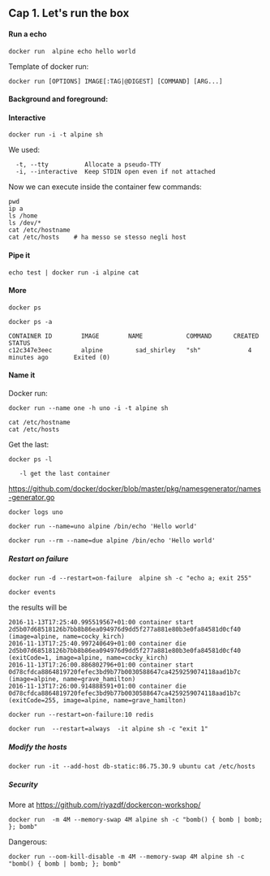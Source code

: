 Cap 1. Let's run the box
-------------------------

#### Run a echo

`docker run  alpine echo hello world`

Template of docker run:

`docker run [OPTIONS] IMAGE[:TAG|@DIGEST] [COMMAND] [ARG...]`

#### Background and foreground:


#### Interactive

`docker run -i -t alpine sh`

We used:
 
```
  -t, --tty          Allocate a pseudo-TTY
  -i, --interactive  Keep STDIN open even if not attached
```

Now we can execute inside the container few commands:

```
pwd
ip a
ls /home
ls /dev/*
cat /etc/hostname
cat /etc/hosts    # ha messo se stesso negli host
```

#### Pipe it 

`echo test | docker run -i alpine cat`

#### More

`docker ps`

`docker ps -a`

```
CONTAINER ID        IMAGE        NAME            COMMAND      CREATED STATUS 
c12c347e3eec        alpine         sad_shirley   "sh"             4 minutes ago       Exited (0)
```

#### Name it

Docker run:

`docker run --name one -h uno -i -t alpine sh`

```
cat /etc/hostname
cat /etc/hosts
```

Get the last:

`docker ps -l`

```
   -l get the last container 
```

https://github.com/docker/docker/blob/master/pkg/namesgenerator/names-generator.go 

`docker logs uno`

`docker run --name=uno alpine /bin/echo 'Hello world'`

`docker run --rm --name=due alpine /bin/echo 'Hello world'`

##### Restart on failure 


`docker run -d --restart=on-failure  alpine sh -c "echo a; exit 255"`

`docker events`

the results will be

```
2016-11-13T17:25:40.995519567+01:00 container start 2d5b07d68518126b7bb8b86ea094976d9dd5f277a881e80b3e0fa84581d0cf40 (image=alpine, name=cocky_kirch)
2016-11-13T17:25:40.997240649+01:00 container die 2d5b07d68518126b7bb8b86ea094976d9dd5f277a881e80b3e0fa84581d0cf40 (exitCode=1, image=alpine, name=cocky_kirch)
2016-11-13T17:26:00.886802796+01:00 container start 0d78cfdca8864819720fefec3bd9b77b0030588647ca4259259074118aad1b7c (image=alpine, name=grave_hamilton)
2016-11-13T17:26:00.914888591+01:00 container die 0d78cfdca8864819720fefec3bd9b77b0030588647ca4259259074118aad1b7c (exitCode=255, image=alpine, name=grave_hamilton)
```

`docker run --restart=on-failure:10 redis`

`docker run  --restart=always  -it alpine sh -c "exit 1"`

##### Modify the hosts

`docker run -it --add-host db-static:86.75.30.9 ubuntu cat /etc/hosts`


##### Security

More at https://github.com/riyazdf/dockercon-workshop/ 

`docker run  -m 4M --memory-swap 4M alpine sh -c "bomb() { bomb | bomb; }; bomb"`

Dangerous: 

`docker run --oom-kill-disable -m 4M --memory-swap 4M alpine sh -c "bomb() { bomb | bomb; }; bomb"`

